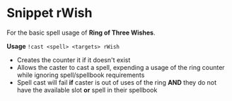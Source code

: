 # Snippet rWish
For the basic spell usage of **Ring of Three Wishes**. 

**Usage**
`!cast <spell> <targets> rWish`

- Creates the counter it if it doesn't exist
- Allows the caster to cast a spell, expending a usage of the ring counter while ignoring spell/spellbook requirements 
- Spell cast will fail **if** caster is out of uses of the ring **AND** they do not have the available slot **or** spell in their spellbook
